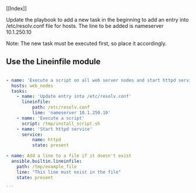 [[Index]] 


Update the playbook to add a new task in the beginning to add an entry into /etc/resolv.conf file for hosts. The line to be added is nameserver 10.1.250.10

Note: The new task must be executed first, so place it accordingly.

  

## Use the Lineinfile module

```yaml

- name: 'Execute a script on all web server nodes and start httpd service'
  hosts: web_nodes
  tasks:
    - name: 'Update entry into /etc/resolv.conf'
      lineinfile:
          path: /etc/resolv.conf
          line: 'nameserver 10.1.250.10'
    - name: 'Execute a script'
      script: /tmp/install_script.sh
    - name: 'Start httpd service'
      service:
          name: httpd
          state: present
```



```yaml
- name: Add a line to a file if it doesn't exist
  ansible.builtin.lineinfile:
    path: /tmp/example_file
    line: "This line must exist in the file"
    state: present

```     